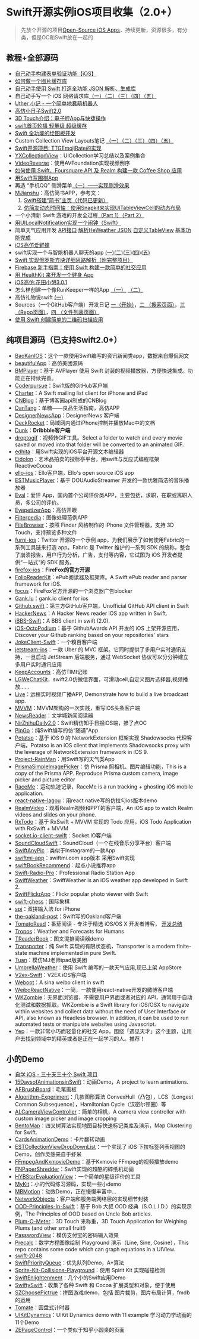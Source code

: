 # Swift开源实例iOS项目收集（2.0+）
> 先放个开源的项目[Open-Source iOS Apps][1]，持续更新，资源很多，有分类，但是OC和Swift放在一起的

## 教程+全部源码
- [自己动手构建表单验证功能【iOS】][2]
- [如何做一个图片缓存库][3]
- [自己动手使用 Swift 打造全功能 JSON 解析、生成库][4]
- 自己动手写一个 iOS 网络请求库[（一）][5][（二）][6][（三）][7][（四）][8][（五）][9]
- [Uther 小记 - 一个简单地蠢萌机器人][10]
- [高仿小日子Swift2.0][11]
- [3D Touch介绍：电子秤App与快捷操作][12]
- [swift首页轮播 轻量级 超级缓存][13]
- [Swift 全功能的绘图板开发][14]
- Custom Collection View Layouts笔记 [（一）][15][（二）][16][（三）][17][（四）][18][（五）][19]
- [Swift开源项目: TTGEmojiRate的实现][20]
- [YXCollectionView][21]：UICollection学习总结以及案例集合
- [VideoReverse][22]：使用AVFoundation实现视频倒序
- [如何使用 Swift、Foursquare API 及 Realm 构建一款 Coffee Shop 应用][23]
- [用Swift写围棋App][24]
- 再造 “手机QQ” 侧滑菜单[（一）——实现侧滑效果][25]
- [MJianshu][26]：高仿简书APP，参考文：
	1. [Swift搭建“简书”主页（代码已更新）][27]
	2. [仿简友动态时间轴：使用Snapkit来实现UITableViewCell的动态布局][28]
- 一个小清新 Swift 游戏的开发全过程[（Part 1）][29][（Part 2）][30]
- [用UILocalNotification实现一个闹钟（Swift）][31]
- 简单天气应用开发 [API接口][32] [解析HeWeather JSON][33] [自定义TableView][34] [基本功能完成][35]
- [iOS高仿爱鲜蜂][36]
- swift实现一个与智能机器人聊天的app [(一)][37][(二)][38][(三)][39][(四)][40][(五)][41]
- [Swift 实现俄罗斯方块详细思路解析（附完整项目）][42]
- [Firebase 新手指南：使用 Swift 构建一款简单的社交应用][43]
- [用 HealthKit 来开发一个健身 App][44]
- [iOS高仿:花田小憩3.0.1][45]
- 怎么样创建一个像RunKeeper一样的App [（一）][46] [（二）][47]
- 高仿礼物说swift [(一)][48]
- Sources（一个GitHub客户端）开发日记 [一（开始）][49]，[二 （搜索页面）][50]，[三 （Repo页面）][51]，[四 （文件列表页面）][52]
- [使用 Swift 创建简单的二维码扫描应用][53]

## 纯项目源码（已支持Swift2.0+）
- [BaoKanIOS][54]：这个一款使用Swift编写的资讯新闻类app，数据来自爆侃网文
- [beautifulApp][55]：高仿美团源码
- [BMPlayer][56]：基于 AVPlayer 使用 Swift 封装的视频播放器，方便快速集成。功能正在持续完善。
- [Coderpursue][57]：Swift版的GitHub客户端
- [Charter][58]：A Swift mailing list client for iPhone and iPad
- [CNBlog][59]：基于博客园api制成的CNBlog
- [DanTang][60]：单糖——良品生活指南，高仿APP
- [DesignerNewsApp][61]：DesignerNews 客户端
- [DeckRocket][62]：局域网内通过iPhone控制并播放Mac中的文档
- [Dunk][63]：**Dribbble客户端**
- [droptogif][64]：视频转GIF工具。Select a folder to watch and every movie saved or moved into that folder will be converted to an animated GIF.
- [edhita][65]：用Swift实现的iOS平台开源文本编辑器
- [Eidolon][66]：艺术品拍卖的投标亭平台，用swift与反应式编程框架 ReactiveCocoa
- [ello-ios][67]：Ello客户端，Ello's open source iOS app
- [ESTMusicPlayer][68]：基于 DOUAudioStreamer 开发的一款优雅简洁的音乐播放器
- [Eval][69]：爱评 App，国内首个公司评价类APP，主要包括，求职，在职或离职人员，多公司的评价。 
- [EyepetizerApp][70]：高仿开眼
- [Filterpedia][71]：图像处理范例APP
- [FileBrowser][72]：按照 Finder 风格制作的 iPhone 文件管理器，支持 3D Touch，支持预览多种文件
- [furni-ios][73]：Twitter 开源的一个示例 app，为我们展示了如何使用Fabric的一系列工具链来打造 app。Fabric 是 Twitter 维护的一系列 SDK 的统称，整合了崩溃报告，用户行为分析，广告，支付等内容，它试图为 iOS 开发者提供“一站式”的 SDK 服务。
- [firefox-ios][74]：**FireFox的官方开源**
- [FolioReaderKit][75]：ePub阅读器及框架库。A Swift ePub reader and parser framework for iOS.
- [focus][76]：FireFox官方开源的一个浏览器广告blocker
- [Gank.lu][77]：gank.io client for ios
- [Github.swift][78]：第三方GitHub客户端，Unofficial GitHub API client in Swift
- [HackerNews][79]：A Hacker News reader iOS app written in Swift.
- [iBBS-Swift][80]：A BBS client in swift (2.0).
- [iOS-OctoPodium][81]：基于 GithubAwards API 开发的 iOS 上架开源应用，Discover your Github ranking based on your repositories' stars
- [JokeClient-Swift][82]：一个糗百客户端
- [jetstream-ios][83]：一款 Uber 的 MVC 框架。它同时提供了多用户实时通讯支持，一旦启动 JetStream 后端服务，通过 WebSocket 协议可以分分钟建立多用户实时通讯应用
- [KeepAccounts][84]：高仿TIMI记账
- [LGWeChatKit][85]，swift2.0仿微信界面，可滑动cell,自定义图片选择器,视频播放……
- [Live][86]：远程实时视频广播APP, Demonstrate how to build a live broadcast app.
- [MVVM][87]：MVVM架构的一次实践，重写iOS头条客户端
- [NewsReader][88]：文学城新闻阅读器
- [NirZhihuDaily2.0][89]：Swift精仿知乎日报iOS端，掺了点OC
- [PinGo][90]：纯Swift编写的仿“随遇”App
- [Potatso][91]：基于 iOS 9 的 NetworkExtension 框架实现 Shadowsocks 代理客户端，Potatso is an iOS client that implements Shadowsocks proxy with the leverage of NetworkExtension framework in iOS 9.
- [Project-RainMan][92]：用Swift写的天气类App
- [PrismaSimpleImagePicker][93]：仿 Prisma 照相机、图片编辑功能，This is a copy of the Prisma APP. Reproduce Prisma custom camera, image picker and picture editor
- [RaceMe][94]：运动轨迹记录，RaceMe is a run tracking + ghosting iOS mobile application.
- [react-native-lagou][95]：用react native写的仿拉勾ios版本demo
- [RealmVideo][96]：观看Realm视频和PPT的客户端，An iOS app to watch Realm videos and slides on your phone.
- [RxTodo][97]：基于 RxSwift + MVVM 实现的 Todo 应用，iOS Todo Application with RxSwift + MVVM
- [socket.io-client-swift][98]：Socket.IO客户端
- [SoundCloudSwift][99]：SoundCloud（一个在线音乐分享平台）客户端
- [SwiftAnyPic][100]：类似于Instagram的一款App
- [swiftmi-app][101]：swiftmi.com app版本 采用Swift实现
- [swiftBookRecommend][102]：起点小说推荐app
- [Swift-Radio-Pro][103]：Professional Radio Station App
- [SwiftWeather][104]：SwiftWeather is an iOS weather app developed in Swift 2. 
- [SwiftFlickrApp][105]：Flickr popular photo viewer with Swift 
- [swift-chess][106]：国际象棋
- [spi][107]：双拼输入法 for iPhone
- [the-oakland-post][108]：Swift写的Oakland客户端
- [TomatoRead][109]：番茄阅读 - 专注于精选 iOS/OS X 开发者博客， [开发总结][110]
- [Tropos][111]：Weather and Forecasts for Humans
- [TReaderBook][112]：图文混排阅读器demo
- [Transporter][113]：纯 Swift 实现的有限状态机，Transporter is a modern finite-state machine implemented in pure Swift. 
- [Tuan][114]：模仿MJ老师ipad版美团
- [UmbrellaWeather][115]：使用 Swift 编写的一款天气应用,现已上架 AppStore
- [V2ex-Swift][116]：V2EX iOS客户端
- [Weboot][117]：A sina weibo client in swift
- [WeiboReactNative][118]：一简，一款使用react-native开发的微博客户端
- [WKZombie][119]：无界面浏览器，不需要用户界面或者对应的 API，通常用于自动化测试和数据抓取。WKZombie is a Swift library for iOS/OSX to navigate within websites and collect data without the need of User Interface or API, also known as Headless browser. In addition, it can be used to run automated tests or manipulate websites using Javascript.
- [Yep][120]：一款非常小巧而轻量化的社交 App，围绕「遇见天才」这个主题，让用户去找到领域中的精英或者是正在一起学习的人。推荐！

## 小的Demo
- [自学 iOS - 三十天三十个 Swift 项目][121]
- [15DaysofAnimationsinSwift][122]：动画Demo，A project to learn animations.
- [AFBrushBoard][123]：毛笔画板
- [Algorithm-Experiment][124]：几款图形算法 ConvexHull（凸包），LCS（Longest Common Subsequence），Hamiltonian Cycle（汉密尔顿圈）等
- [ALCameraViewController][125]：简单的相机，A camera view controller with custom image picker and image cropping
- [BentoMap][126]：四叉树算法实现地图目标快速标记类库及演示，Map Clustering for Swift.
- [CardsAnimationDemo][127]：卡片翻转动画
- [ESTCollectionViewDropDownList][128]：一个实现了 iOS 下拉标签列表视图的 Demo，创作灵感来自于虾米
- [FFmpegAndKxmovieDemo][129]：基于Kxmovie FFmpeg的视频播放demo
- [FNPaperShredder][130]：Swift实现的超酷的碎纸机动画
- [HYBStarEvaluationView][131]：一个简单的星级评价的工具
- [MyKit][132]：小的代码练习源码，实现一些小demo
- [MBMotion][133]：动效Demo，正在慢慢丰富中…
- [NetworkObjects][134]：客户端和服务端网络层的实现细节封装
- [OOD-Principles-In-Swift][135]：基于 Bob 大叔 OOD 经典（S.O.L.I.D.）的实现示例，The Principles of OOD based on Uncle Bob articles.
- [Plum-O-Meter][136]：3D Touch 来称重，3D Touch Application for Weighing Plums (and other small fruit!)
- [PasswordView][137]：模仿支付宝的密码输入效果
- [Precalc][138]：数学方程图像绘制 Playground 演示（Line, Sine, Cosine），This repo contains some code which can graph equations in a UIView.
- [swift-2048][139]
- [SwiftPriorityQueue][140]：优先队列Demo，A\*算法
- [Sprite-Kit-Collisions-Playground][141]：使用 Spirit Kit 实现碰撞检测
- [SwiftEnlightenment][142]：几个小的Swift应用Demo
- [SwiftySwift][143]：收集了各种 Swift 和 Cocoa 扩展类型和对象，便于使用
- [SZChoosePictrue][144]：拼图游戏demo，包括 图片裁剪，图片布局计算，fmdb的运用
- [Tomate][145]：圆盘式计时器
- [UIKitDynamics][146]：UIKit Dynamics demo with 11 example 学习动力学动画的11个Demo
- [ZEPageControl][147]：一个类似于知乎小圆桌的页面



[1]:	https://github.com/dkhamsing/open-source-ios-apps
[2]:	https://lvwenhan.com/ios/459.html
[3]:	http://blog.callmewhy.com/2015/05/25/note-about-chun/
[4]:	https://lvwenhan.com/ios/463.html
[5]:	https://lvwenhan.com/ios/454.html
[6]:	https://lvwenhan.com/ios/455.html
[7]:	https://lvwenhan.com/ios/456.html
[8]:	https://lvwenhan.com/ios/457.html
[9]:	https://lvwenhan.com/ios/464.html
[10]:	http://blog.callmewhy.com/2015/08/09/how-to-make-uther/ "Uther 小记 - 一个简单地蠢萌机器人"
[11]:	http://www.jianshu.com/p/bcc297e19a94
[12]:	http://swift.gg/2015/11/19/3d-touch-tutorial/ "3D Touch介绍：电子秤App与快捷操作"
[13]:	http://www.jianshu.com/p/d7bf5fe4d9fa "swift首页轮播 轻量级 超级缓存"
[14]:	http://www.cocoachina.com/swift/20151125/14390.html "Swift 全功能的绘图板开发"
[15]:	http://chengway.in/custom-collection-view-layouts/ "Custom Collection View Layouts（一）"
[16]:	http://chengway.in/custom-collection-view-layouts-er/ "Custom Collection View Layouts（二）"
[17]:	http://chengway.in/custom-collection-view-layouts-san/ "Custom Collection View Layouts（三）"
[18]:	http://chengway.in/custom-collection-view-layouts-si/ "Custom Collection View Layouts（四）"
[19]:	http://chengway.in/custom-collection-view-layouts-wu/ "Custom Collection View Layouts（五）"
[20]:	http://tutuge.me/2015/10/25/ttgemojirate-lib/ "Swift开源项目: TTGEmojiRate的实现"
[21]:	https://github.com/yixiangboy/YXCollectionView "YXCollectionView"
[22]:	https://github.com/KayWong/VideoReverse "VideoReverse"
[23]:	http://swift.gg/2015/12/29/foursquare-realm-swift/ "如何使用 Swift、Foursquare API 及 Realm 构建一款 Coffee Shop 应用"
[24]:	http://www.jianshu.com/p/22bab53524d1 "用Swift写围棋App－00序"
[25]:	https://lvwenhan.com/ios/445.html
[26]:	https://github.com/Wl201314/MJianshu "MJianshu"
[27]:	http://www.jianshu.com/p/8035e49ff3a2 "Swift搭建“简书”主页（代码已更新）"
[28]:	http://www.jianshu.com/p/3429ac5a4e4d "仿简友动态时间轴：使用Snapkit来实现UITableViewCell的动态布局"
[29]:	http://vulgur.me/2016/01/23/last-circle-part1/ "一个小清新 Swift 游戏的开发全过程（Part 1）"
[30]:	http://vulgur.me/2016/02/01/last-circle-part2/ "一个小清新 Swift 游戏的开发全过程（Part 2）"
[31]:	http://www.cnblogs.com/Phelthas/p/5169156.html "用UILocalNotification实现一个闹钟（Swift）"
[32]:	http://www.cnblogs.com/fallinDeepSea/p/5186455.html "简单天气应用开发——API接口"
[33]:	http://www.cnblogs.com/fallinDeepSea/p/5186460.html "简单天气应用开发——解析HeWeather JSON"
[34]:	http://www.cnblogs.com/fallinDeepSea/p/5186476.html "简单天气应用开发——自定义TableView"
[35]:	http://www.cnblogs.com/fallinDeepSea/p/5186480.html "简单天气应用开发——基本功能完成"
[36]:	http://www.jianshu.com/p/879f58fe3542 "iOS高仿爱鲜蜂"
[37]:	http://www.jianshu.com/p/1f93e0fec8a5 "swift实现一个与智能机器人聊天的app(一)"
[38]:	http://www.jianshu.com/p/f2488a659688 "swift实现一个与智能机器人聊天的app(二)"
[39]:	http://www.jianshu.com/p/a09ceaebe797 "swift实现一个与智能机器人聊天的app(三)"
[40]:	http://www.jianshu.com/p/91545cde4f8d "swift实现一个与智能机器人聊天的app(四)"
[41]:	http://www.jianshu.com/p/6bf05564fe27 "swift实现一个与智能机器人聊天的app(五)with iOS9"
[42]:	http://www.cnblogs.com/taoxu/p/5482127.html "Swift 实现俄罗斯方块详细思路解析（附完整项目）"
[43]:	http://swift.gg/2016/05/12/introduction-to-firebase-building-a-simple-social-app-in-swift/ "Firebase 新手指南：使用 Swift 构建一款简单的社交应用"
[44]:	http://swift.gg/2016/05/13/healthkit-introduction/ "用 HealthKit 来开发一个健身 App"
[45]:	http://www.jianshu.com/p/2893be49c50e "iOS高仿:花田小憩3.0.1"
[46]:	http://www.jianshu.com/p/9d998307dc21 "怎么样创建一个像RunKeeper一样的App（一）swift版"
[47]:	http://www.jianshu.com/p/713777c90a76 "怎么样创建一个像RunKeeper一样的app（二）swift版"
[48]:	http://www.jianshu.com/p/a8e82a714938 "高仿礼物说swift(一)"
[49]:	http://vulgur.me/2016/05/29/code-reader-part1/ "Sources 开发日记一（开始）"
[50]:	http://vulgur.me/2016/06/03/code-reader-part2/ "Sources 开发日记二 （搜索页面）"
[51]:	http://vulgur.me/2016/07/01/code-reader-part3/ "Sources 开发日记三 （Repo页面）"
[52]:	http://vulgur.me/2016/07/08/code-reader-part4/ "Sources 开发日记四 （文件列表页面）"
[53]:	http://swift.gg/2016/07/26/simple-barcode-reader-app-swift/ "使用 Swift 创建简单的二维码扫描应用"
[54]:	https://github.com/6ag/BaoKanIOS "BaoKanIOS"
[55]:	https://github.com/lyimin/beautifulApp "beautifulApp"
[56]:	https://github.com/BrikerMan/BMPlayer "BMPlayer"
[57]:	https://github.com/wenghengcong/Coderpursue "Coderpursue"
[58]:	https://github.com/matthewpalmer/Charter "Charter"
[59]:	https://github.com/samAroundGitHub/CNBlog "CNBlog"
[60]:	https://github.com/hrscy/DanTang "DanTang"
[61]:	https://github.com/MengTo/DesignerNewsApp "DesignerNewsApp"
[62]:	https://github.com/jpsim/DeckRocket "DeckRocket"
[63]:	https://github.com/naoyashiga/Dunk "Dunk"
[64]:	https://github.com/mortenjust/droptogif "droptogif"
[65]:	https://github.com/tnantoka/edhita "edhita"
[66]:	https://github.com/artsy/eidolon "Eidolon"
[67]:	https://github.com/ello/ello-ios "ello-ios"
[68]:	https://github.com/Aufree/ESTMusicPlayer "ESTMusicPlayer"
[69]:	http://git.oschina.net/hengchengfei/eval "Eval"
[70]:	https://github.com/lyimin/EyepetizerApp "EyepetizerApp"
[71]:	https://github.com/FlexMonkey/Filterpedia "Filterpedia"
[72]:	https://github.com/marmelroy/FileBrowser "FileBrowser"
[73]:	https://github.com/twitterdev/furni-ios "furni-ios"
[74]:	https://github.com/mozilla/firefox-ios "firefox-ios"
[75]:	https://github.com/FolioReader/FolioReaderKit "FolioReaderKit"
[76]:	https://github.com/mozilla/focus "focus"
[77]:	https://github.com/Panl/Gank.lu "Gank.lu"
[78]:	https://github.com/onmyway133/Github.swift "Github.swift"
[79]:	https://github.com/amitburst/HackerNews "HackerNews"
[80]:	https://github.com/iAugux/iBBS-Swift "iBBS-Swift"
[81]:	https://github.com/nunogoncalves/iOS-OctoPodium "iOS-OctoPodium"
[82]:	https://github.com/YANGReal/JokeClient-Swift "JokeClient-Swift"
[83]:	https://github.com/uber/jetstream-ios "jetstream-ios"
[84]:	https://github.com/Jerrylingit/KeepAccounts "KeepAccounts"
[85]:	https://github.com/jamy0801/LGWeChatKit
[86]:	https://github.com/ltebean/Live "Live"
[87]:	https://github.com/shenAlexy/MVVM "MVVM"
[88]:	https://github.com/conanwhf/NewsReader "NewsReader"
[89]:	https://github.com/zpz1237/NirZhihuDaily2.0 "NirZhihuDaily2.0"
[90]:	https://github.com/gaowanli/PinGo "PinGo"
[91]:	https://github.com/shadowsocks/Potatso "Potatso"
[92]:	https://github.com/Mav3r1ck/Project-RainMan "Project-RainMan"
[93]:	https://github.com/Roylee-ML/PrismaSimpleImagePicker "PrismaSimpleImagePicker"
[94]:	https://github.com/enochng1/RaceMe "RaceMe"
[95]:	https://github.com/heruijun/react-native-lagou "react-native-lagou"
[96]:	https://github.com/BalestraPatrick/RealmVideo "RealmVideo"
[97]:	https://github.com/devxoul/RxTodo "RxTodo"
[98]:	https://github.com/socketio/socket.io-client-swift "socket.io-client-swift"
[99]:	https://github.com/pepibumur/SoundCloudSwift "SoundCloudSwift"
[100]:	https://github.com/kwkhaw/SwiftAnyPic "SwiftAnyPic"
[101]:	https://github.com/feiin/swiftmi-app "swiftmi-app"
[102]:	https://github.com/bravekingzhang/swiftBookRecommend "swiftBookRecommend"
[103]:	https://github.com/swiftcodex/Swift-Radio-Pro "Swift-Radio-Pro"
[104]:	https://github.com/JakeLin/SwiftWeather "SwiftWeather"
[105]:	https://github.com/synboo/SwiftFlickrApp "SwiftFlickrApp"
[106]:	https://github.com/JackBCousineau/swift-chess "swift-chess"
[107]:	https://github.com/guoc/spi "spi"
[108]:	https://github.com/aclissold/The-Oakland-Post "the-oakland-post"
[109]:	https://github.com/everettjf/TomatoRead "TomatoRead"
[110]:	https://everettjf.github.io/2016/05/13/how-to-write-a-simple-feed-reader "开发总结"
[111]:	https://github.com/thoughtbot/Tropos "Tropos"
[112]:	https://github.com/12207480/TReaderBook "TReaderBook"
[113]:	https://github.com/DenHeadless/Transporter "Transporter"
[114]:	https://github.com/aiqiuqiu/Tuan "Tuan"
[115]:	https://github.com/ZeroJian/UmbrellaWeather "UmbrellaWeather"
[116]:	https://github.com/Finb/V2ex-Swift "V2ex-Swift"
[117]:	https://github.com/iAugux/Weboot "Weboot"
[118]:	https://github.com/SFantasy/WeiboReactNative "WeiboReactNative"
[119]:	https://github.com/mkoehnke/WKZombie
[120]:	https://github.com/CatchChat/Yep "Yep"
[121]:	http://www.jianshu.com/p/52032bc4cbe4 "自学 iOS - 三十天三十个 Swift 项目"
[122]:	https://github.com/larrynatalicio/15DaysofAnimationsinSwift "15DaysofAnimationsinSwift"
[123]:	https://github.com/AfryMask/AFBrushBoard "AFBrushBoard"
[124]:	https://github.com/yulingtianxia/Algorithm-Experiment "Algorithm-Experiment"
[125]:	https://github.com/AlexLittlejohn/ALCameraViewController "ALCameraViewController"
[126]:	https://github.com/Raizlabs/BentoMap "BentoMap"
[127]:	https://github.com/adow/CardsAnimationDemo "CardsAnimationDemo"
[128]:	https://github.com/Aufree/ESTCollectionViewDropDownList "ESTCollectionViewDropDownList"
[129]:	https://github.com/agelessman/FFmpegAndKxmovieDemo "FFmpegAndKxmovieDemo"
[130]:	https://github.com/Fnoz/FNPaperShredder "FNPaperShredder"
[131]:	https://github.com/Hunter-HYB/HYBStarEvaluationView "HYBStarEvaluationView"
[132]:	https://github.com/aquarchitect/MyKit "MyKit"
[133]:	https://github.com/mmoaay/MBMotion "MBMotion"
[134]:	https://github.com/colemancda/NetworkObjects "NetworkObjects"
[135]:	https://github.com/ochococo/OOD-Principles-In-Swift "OOD-Principles-In-Swift"
[136]:	https://github.com/FlexMonkey/Plum-O-Meter "Plum-O-Meter"
[137]:	https://github.com/findM/PasswordView "PasswordView"
[138]:	https://github.com/MosheBerman/Precalc "Precalc"
[139]:	https://github.com/austinzheng/swift-2048 "swift-2048"
[140]:	https://github.com/davecom/SwiftPriorityQueue "SwiftPriorityQueue"
[141]:	https://github.com/jaredmpayne/Sprite-Kit-Collisions-Playground "Sprite-Kit-Collisions-Playground"
[142]:	https://github.com/drewg233/SwiftEnlightenment "SwiftEnlightenment"
[143]:	https://github.com/adeca/SwiftySwift "SwiftySwift"
[144]:	https://github.com/sanzhong538/SZChoosePictrue "SZChoosePictrue"
[145]:	https://github.com/dasdom/Tomate "Tomate"
[146]:	https://github.com/xiaofei86/UIKitDynamics "UIKitDynamics"
[147]:	https://github.com/Lafree317/ZEPageControl "ZEPageControl"
